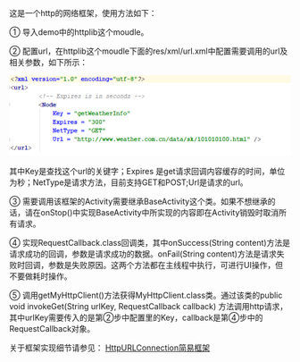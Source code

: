
这是一个http的网络框架，使用方法如下：

① 导入demo中的httplib这个moudle。

② 配置url，在httplib这个moudle下面的res/xml/url.xml中配置需要调用的url及相关参数，如下所示：

![配置url](https://github.com/gaopj/MyHttp/raw/master/pic/1.png)

其中Key是查找这个url的关键字；Expires 是get请求回调内容缓存的时间，单位为秒；NetType是请求方法，目前支持GET和POST;Url是请求的url。

③ 需要调用该框架的Activity需要继承BaseActivity这个类。如果不想继承的话，请在onStop()中实现BaseActivity中所实现的内容即在Activity销毁时取消所有请求。

④ 实现RequestCallback.class回调类，其中onSuccess(String content)方法是请求成功的回调，参数是请求成功的数据。onFail(String content)方法是请求失败时回调，参数是失败原因。这两个方法都在主线程中执行，可进行UI操作，但不要做耗时操作。

⑤ 调用getMyHttpClient()方法获得MyHttpClient.class类。通过该类的public void invokeGet(String urlKey, RequestCallback callback) 方法调用http请求，其中urlKey需要传入的是第②步中配置里的Key，callback是第④步中的RequestCallback对象。

关于框架实现细节请参见：  [HttpURLConnection简易框架](https://www.jianshu.com/p/3dcce3b5cef2)

